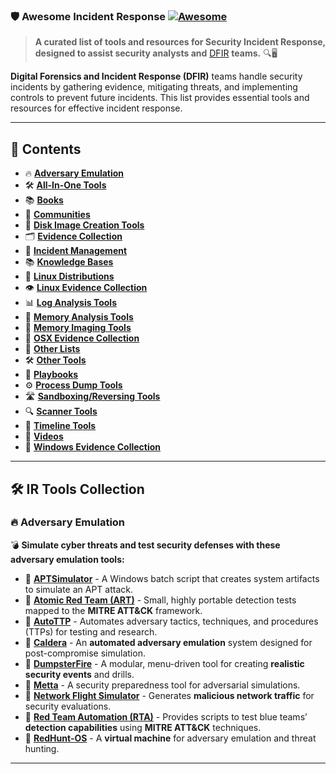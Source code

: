 ### 🛡️ Awesome Incident Response [![Awesome](https://cdn.rawgit.com/sindresorhus/awesome/d7305f38d29fed78fa85652e3a63e154dd8e8829/media/badge.svg)](https://github.com/sindresorhus/awesome)

> **A curated list of tools and resources for Security Incident Response, designed to assist security analysts and** [DFIR](http://www.acronymfinder.com/Digital-Forensics%2c-Incident-Response-%28DFIR%29.html) **teams.** 🔍🖥️

**Digital Forensics and Incident Response (DFIR)** teams handle security incidents by gathering evidence, mitigating threats, and implementing controls to prevent future incidents. This list provides essential tools and resources for effective incident response.

---

## 📝 Contents  

- 🔥 **[Adversary Emulation](#adversary-emulation)**
- 🛠️ **[All-In-One Tools](#all-in-one-tools)**
- 📚 **[Books](#books)**
- 👥 **[Communities](#communities)**
- 💾 **[Disk Image Creation Tools](#disk-image-creation-tools)**
- 🗂 **[Evidence Collection](#evidence-collection)**
- 🚨 **[Incident Management](#incident-management)**
- 📚 **[Knowledge Bases](#knowledge-bases)**
- 🤖 **[Linux Distributions](#linux-distributions)**
- 👁️ **[Linux Evidence Collection](#linux-evidence-collection)**
- 📊 **[Log Analysis Tools](#log-analysis-tools)**
- 🔎 **[Memory Analysis Tools](#memory-analysis-tools)**
- 🛑 **[Memory Imaging Tools](#memory-imaging-tools)**
- 🍎 **[OSX Evidence Collection](#osx-evidence-collection)**
- 📝 **[Other Lists](#other-lists)**
- 🛠️ **[Other Tools](#other-tools)**
- 📁 **[Playbooks](#playbooks)**
- ⚙️ **[Process Dump Tools](#process-dump-tools)**
- 🛣️ **[Sandboxing/Reversing Tools](#sandboxingreversing-tools)**
- 🔍 **[Scanner Tools](#scanner-tools)**
- 📆 **[Timeline Tools](#timeline-tools)**
- 🎥 **[Videos](#videos)**
- 🏁 **[Windows Evidence Collection](#windows-evidence-collection)**  

---

## 🛠️ IR Tools Collection  

### 🔥 Adversary Emulation  

💣 **Simulate cyber threats and test security defenses with these adversary emulation tools:**  

- 🔹 **[APTSimulator](https://github.com/NextronSystems/APTSimulator)** - A Windows batch script that creates system artifacts to simulate an APT attack.
- 🔹 **[Atomic Red Team (ART)](https://github.com/redcanaryco/atomic-red-team)** - Small, highly portable detection tests mapped to the **MITRE ATT&CK** framework.
- 🔹 **[AutoTTP](https://github.com/jymcheong/AutoTTP)** - Automates adversary tactics, techniques, and procedures (TTPs) for testing and research.
- 🔹 **[Caldera](https://github.com/mitre/caldera)** - An **automated adversary emulation** system designed for post-compromise simulation.
- 🔹 **[DumpsterFire](https://github.com/TryCatchHCF/DumpsterFire)** - A modular, menu-driven tool for creating **realistic security events** and drills.
- 🔹 **[Metta](https://github.com/uber-common/metta)** - A security preparedness tool for adversarial simulations.
- 🔹 **[Network Flight Simulator](https://github.com/alphasoc/flightsim)** - Generates **malicious network traffic** for security evaluations.
- 🔹 **[Red Team Automation (RTA)](https://github.com/endgameinc/RTA)** - Provides scripts to test blue teams’ **detection capabilities** using **MITRE ATT&CK** techniques.
- 🔹 **[RedHunt-OS](https://github.com/redhuntlabs/RedHunt-OS)** - A **virtual machine** for adversary emulation and threat hunting.  

---


